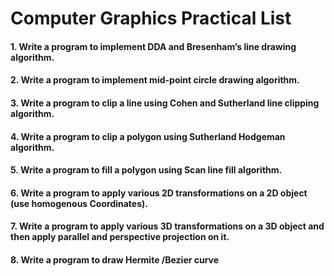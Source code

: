 # Computer Graphics Practical List

#### 1. Write a program to implement DDA and Bresenham’s line drawing algorithm. 

#### 2. Write a program to implement mid-point circle drawing algorithm. 

#### 3. Write a program to clip a line using Cohen and Sutherland line clipping algorithm. 

#### 4. Write a program to clip a polygon using Sutherland Hodgeman algorithm. 

#### 5. Write a program to fill a polygon using Scan line fill algorithm. 

#### 6. Write a program to apply various 2D transformations on a 2D object (use homogenous Coordinates). 

#### 7. Write a program to apply various 3D transformations on a 3D object and then apply parallel and perspective projection on it. 

#### 8. Write a program to draw Hermite /Bezier curve
